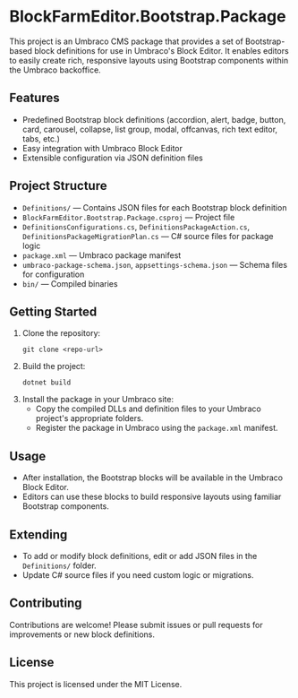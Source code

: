 # BlockFarmEditor.Bootstrap.Package

This project is an Umbraco CMS package that provides a set of Bootstrap-based block definitions for use in Umbraco's Block Editor. It enables editors to easily create rich, responsive layouts using Bootstrap components within the Umbraco backoffice.

## Features
- Predefined Bootstrap block definitions (accordion, alert, badge, button, card, carousel, collapse, list group, modal, offcanvas, rich text editor, tabs, etc.)
- Easy integration with Umbraco Block Editor
- Extensible configuration via JSON definition files

## Project Structure
- `Definitions/` — Contains JSON files for each Bootstrap block definition
- `BlockFarmEditor.Bootstrap.Package.csproj` — Project file
- `DefinitionsConfigurations.cs`, `DefinitionsPackageAction.cs`, `DefinitionsPackageMigrationPlan.cs` — C# source files for package logic
- `package.xml` — Umbraco package manifest
- `umbraco-package-schema.json`, `appsettings-schema.json` — Schema files for configuration
- `bin/` — Compiled binaries

## Getting Started
1. Clone the repository:
   ```pwsh
   git clone <repo-url>
   ```
2. Build the project:
   ```pwsh
   dotnet build
   ```
3. Install the package in your Umbraco site:
   - Copy the compiled DLLs and definition files to your Umbraco project's appropriate folders.
   - Register the package in Umbraco using the `package.xml` manifest.

## Usage
- After installation, the Bootstrap blocks will be available in the Umbraco Block Editor.
- Editors can use these blocks to build responsive layouts using familiar Bootstrap components.

## Extending
- To add or modify block definitions, edit or add JSON files in the `Definitions/` folder.
- Update C# source files if you need custom logic or migrations.

## Contributing
Contributions are welcome! Please submit issues or pull requests for improvements or new block definitions.

## License
This project is licensed under the MIT License.
